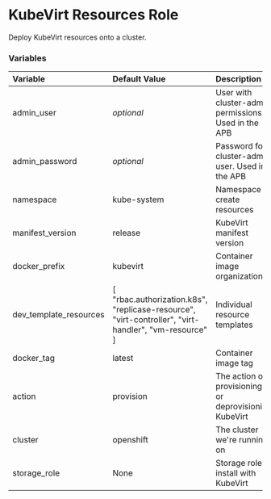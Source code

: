 # KubeVirt Resources Role

Deploy KubeVirt resources onto a cluster.

### Variables
| Variable        | Default Value           | Description  |
|:------------- |:-------------|:----- |
| admin_user | _optional_ | User with cluster-admin permissions. Used in the APB |
| admin_password | _optional_ | Password for cluster-admin user. Used in the APB |
| namespace | kube-system | Namespace to create resources |
| manifest_version | release | KubeVirt manifest version |
| docker_prefix | kubevirt | Container image organization |
| dev_template_resources | [ "rbac.authorization.k8s", "replicase-resource", "virt-controller", "virt-handler", "vm-resource" ] | Individual resource templates |
| docker_tag | latest | Container image tag |
| action | provision | The action of provisioning or deprovisioning KubeVirt |
| cluster | openshift | The cluster we're running on |
| storage_role | None | Storage role to install with KubeVirt |
